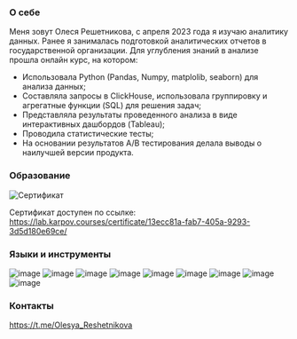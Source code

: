 ### О себе

Меня зовут Олеся Решетникова, с апреля 2023 года я изучаю аналитику данных. Ранее я занималась подготовкой аналитических отчетов в государственной организации.
Для углубления знаний в анализе прошла онлайн курс, на котором:
- Использовала Python (Pandas, Numpy, matplolib, seaborn) для анализа данных;
- Составляла запросы в ClickHouse, использовала группировку и агрегатные функции (SQL) для решения задач;
- Представляла результаты проведенного анализа в виде интерактивных дашбордов (Tableau);
- Проводила статистические тесты;
- На основании результатов А/В тестирования делала выводы о наилучшей версии продукта.

### Образование
![Сертификат](https://github.com/Reshetnikova1808/Reshetnikova1808/assets/147312981/e8bc3a47-a08e-4927-b55a-0dd444a3dae1)

Сертификат доступен по ссылке: https://lab.karpov.courses/certificate/13ecc81a-fab7-405a-9293-3d5d180e69ce/

### Языки и инструменты
![image](https://github.com/Reshetnikova1808/Reshetnikova1808/assets/147312981/2b10fcd9-5a1a-46e5-a25b-30703374201a)
![image](https://github.com/Reshetnikova1808/Reshetnikova1808/assets/147312981/40c999a7-57fb-4886-a5de-249f073665cd)
![image](https://github.com/Reshetnikova1808/Reshetnikova1808/assets/147312981/75567d81-4d66-4052-8966-45dfe68ae77d)
![image](https://github.com/Reshetnikova1808/Reshetnikova1808/assets/147312981/c0648356-c447-4ec0-a6a5-34e11720c8f2)
![image](https://github.com/Reshetnikova1808/Reshetnikova1808/assets/147312981/a5a93b8b-b80b-4f21-92d8-547122a8adfe)
![image](https://github.com/Reshetnikova1808/Reshetnikova1808/assets/147312981/4aca2be4-881c-49cb-8fa5-03d166f8e10f)
![image](https://github.com/Reshetnikova1808/Reshetnikova1808/assets/147312981/b870b979-c7a0-407e-ab3e-3186aa5f81f8)
![image](https://github.com/Reshetnikova1808/Reshetnikova1808/assets/147312981/67d95262-d59c-410d-9572-5336956f9833)
![image](https://github.com/Reshetnikova1808/Reshetnikova1808/assets/147312981/7036c3ca-2f48-49d0-b747-78cdad6f22cc)

### Контакты
https://t.me/Olesya_Reshetnikova
